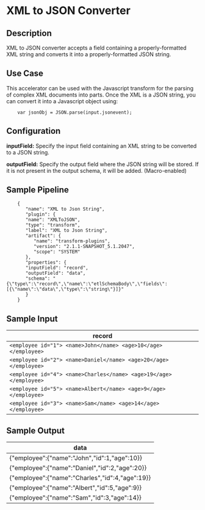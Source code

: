 # XML to JSON Converter


Description
-----------
XML to JSON converter accepts a field containing a properly-formatted XML string and converts it into a properly-formatted JSON string.

Use Case
--------
This accelerator can be used with the Javascript transform for the parsing of complex XML documents into parts. Once the XML is a JSON string, you can convert it into a Javascript object using:

        var jsonObj = JSON.parse(input.jsonevent);


Configuration
-------------
**inputField:** Specify the input field containing an XML string to be converted to a JSON string.

**outputField:** Specify the output field where the JSON string will be stored. If it is not present in the output schema, it will be
added. (Macro-enabled)

## Sample Pipeline

```
    {
       "name": "XML to Json String",
       "plugin": {
       "name": "XMLToJSON",
       "type": "transform",
       "label": "XML to Json String",
       "artifact": {
          "name": "transform-plugins",
          "version": "2.1.1-SNAPSHOT_5.1.2047",
          "scope": "SYSTEM"
       },
       "properties": {
       "inputField": "record",
       "outputField": "data",
       "schema": "{\"type\":\"record\",\"name\":\"etlSchemaBody\",\"fields\":[{\"name\":\"data\",\"type\":\"string\"}]}"
       }
    }

```

## Sample Input

|record |
|-------|
|`<employee id="1"> <name>John</name> <age>10</age> </employee>`|
|`<employee id="2"> <name>Daniel</name> <age>20</age> </employee>`|
|`<employee id="4"> <name>Charles</name> <age>19</age> </employee>`|
|`<employee id="5"> <name>Albert</name> <age>9</age> </employee>`|
|`<employee id="3"> <name>Sam</name> <age>14</age> </employee>`|


## Sample Output

|data   |
|-------|
|{"employee":{"name":"John","id":1,"age":10}}|
|{"employee":{"name":"Daniel","id":2,"age":20}}|
|{"employee":{"name":"Charles","id":4,"age":19}}|
|{"employee":{"name":"Albert","id":5,"age":9}}|
|{"employee":{"name":"Sam","id":3,"age":14}}|
